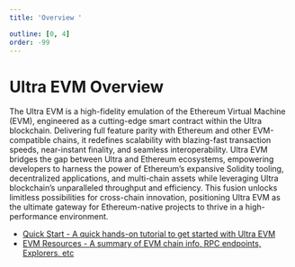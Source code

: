 ```yaml
---
title: 'Overview '

outline: [0, 4]
order: -99
---
```


# Ultra EVM Overview

The Ultra EVM is a high-fidelity emulation of the Ethereum Virtual Machine (EVM), engineered as a cutting-edge smart contract within the Ultra blockchain. Delivering full feature parity with Ethereum and other EVM-compatible chains, it redefines scalability with blazing-fast transaction speeds, near-instant finality, and seamless interoperability. Ultra EVM bridges the gap between Ultra and Ethereum ecosystems, empowering developers to harness the power of Ethereum’s expansive Solidity tooling, decentralized applications, and multi-chain assets while leveraging Ultra blockchain’s unparalleled throughput and efficiency. This fusion unlocks limitless possibilities for cross-chain innovation, positioning Ultra EVM as the ultimate gateway for Ethereum-native projects to thrive in a high-performance environment.

-   [Quick Start - A quick hands-on tutorial to get started with Ultra EVM](./Quick-start.md)
-   [EVM Resources - A summary of EVM chain info, RPC endpoints, Explorers, etc](./Resources.md)


